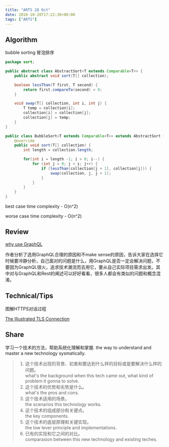 ```yaml
---
title: "ARTS 28 Oct"
date: 2018-10-28T17:22:36+08:00
tags: ["ARTS"]
---
```


## Algorithm
bubble sorting 冒泡排序

``` java
package sort;

public abstract class AbstractSort<T extends Comparable<T>> {
    public abstract void sort(T[] collection);

    boolean lessThan(T first, T second) {
        return first.compareTo(second) < 0;
    }

    void swap(T[] collection, int i, int j) {
        T temp = collection[i];
        collection[i] = collection[j];
        collection[j] = temp;
    }
}

public class BubbleSort<T extends Comparable<T>> extends AbstractSort {
    @override
    public void sort(T[] collection) {
        int length = collection.length;

        for(int i = length -1; i > 0; i--) {
            for (int j = 0; j < i; j++) {
                if (lessThan(collection[j + 1], collection[j])) {
                    swap(collection, j, j + 1);
                }
            }
        }
    }
}
```
best case time complexity - O(n^2)

worse case time complexity - O(n^2)
## Review
[why use GraphQL](https://honest.engineering/posts/why-use-graphql-good-and-bad-reasons)

作者分析了选用GraphQL合理的原因和不make sense的原因，告诉大家在选择它时候要冷静分析，自己面对的问题是什么，用GraphQL是否一定会解决问题，不要因为GraphQL很火，追求技术潮流而去用它，要从自己实际项目需求出发。其中对与GraphQL和Rest的阐述可以好好看看，很多人都会有类似的问题和概念混淆。
## Technical/Tips
图解HTTPS对话过程

[The Illustrated TLS Connection](https://tls.ulfheim.net/)
## Share
学习一个技术的方法，帮助系统化理解和掌握.
the way to understand and master a new technology sysmatically.

> 1. 这个技术出现的背景、初衷和要达到什么样的目标或是要解决什么样的问题。  
> what's the background when this tech came out, what kind of problem it gonna to solve.
> 2. 这个技术的优势和劣势是什么。  
> what's the pros and cons.
> 3. 这个技术适用的场景。  
> the scenarios this technology works.
> 4. 这个技术的组成部分和关键点。  
> the key components.
> 5. 这个技术的底层原理和关键实现。  
> the low lever principle and implementations.
> 6. 已有的实现和它之间的对比。  
> comparasion between this new technology and existing teches. 
